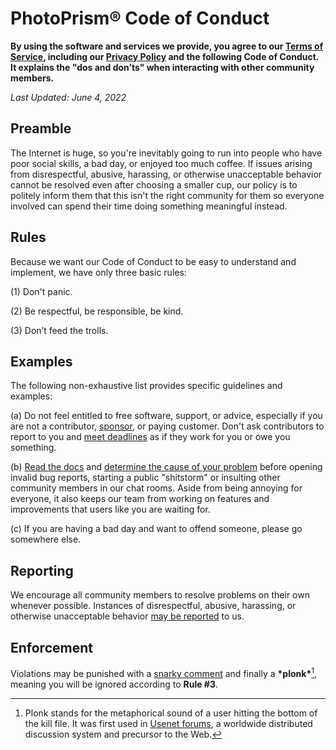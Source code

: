# PhotoPrism® Code of Conduct

**By using the software and services we provide, you agree to our [Terms of Service](https://photoprism.app/terms), including our [Privacy Policy](https://photoprism.app/privacy) and the following Code of Conduct. It explains the "dos and don’ts" when interacting with other community members.**

*Last Updated: June 4, 2022*

## Preamble

The Internet is huge, so you're inevitably going to run into people who have poor social skills, a bad day, or enjoyed too much coffee. If issues arising from disrespectful, abusive, harassing, or otherwise unacceptable behavior cannot be resolved even after choosing a smaller cup, our policy is to politely inform them that this isn't the right community for them so everyone involved can spend their time doing something meaningful instead.

## Rules

Because we want our Code of Conduct to be easy to understand and implement, we have only three basic rules:

(1) Don't panic.

(2) Be respectful, be responsible, be kind.

(3) Don’t feed the trolls.

## Examples

The following non-exhaustive list provides specific guidelines and examples:

(a) Do not feel entitled to free software, support, or advice, especially if you are not a contributor, [sponsor](https://photoprism.app/membership), or paying customer. Don't ask contributors to report to you and [meet deadlines](https://docs.photoprism.app/developer-guide/code-quality/#go-slow-before-you-go-fast) as if they work for you or owe you something.

(b) [Read the docs](https://docs.photoprism.app) and [determine the cause of your problem](https://docs.photoprism.app/getting-started/troubleshooting/) before opening invalid bug reports, starting a public "shitstorm" or insulting other community members in our chat rooms. Aside from being annoying for everyone, it also keeps our team from working on features and improvements that users like you are waiting for.

(c) If you are having a bad day and want to offend someone, please go somewhere else.

## Reporting

We encourage all community members to resolve problems on their own whenever possible. Instances of disrespectful, abusive, harassing, or otherwise unacceptable behavior [may be reported](https://photoprism.app/contact) to us.

## Enforcement

Violations may be punished with a [snarky comment](https://www.urbandictionary.com/define.php?term=snarky) and finally a **\*plonk\***[^1], meaning you will be ignored according to **Rule &#35;3**.

[^1]: Plonk stands for the metaphorical sound of a user hitting the bottom of the kill file. It was first used in [Usenet forums](https://en.everybodywiki.com/Plonk_(Usenet)), a worldwide distributed discussion system and precursor to the Web.
